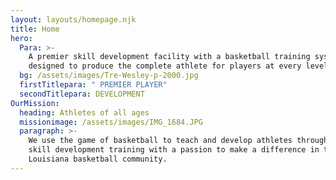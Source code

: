 ```yaml
---
layout: layouts/homepage.njk
title: Home
hero:
  Para: >-
    A premier skill development facility with a basketball training system
    designed to produce the complete athlete for players at every level.
  bg: /assets/images/Tre-Wesley-p-2000.jpg
  firstTitlepara: " PREMIER PLAYER"
  secondTitlepara: DEVELOPMENT
OurMission:
  heading: Athletes of all ages
  missionimage: /assets/images/IMG_1684.JPG
  paragraph: >-
    We use the game of basketball to teach and develop athletes through premier
    skill development training with a passion to make a difference in the
    Louisiana basketball community.
---
```


